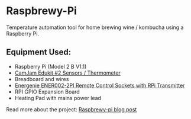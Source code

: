# Raspbrewy-Pi

Temperature automation tool for home brewing wine / kombucha using a Raspberry Pi.

## Equipment Used:
* Raspberry Pi (Model 2 B V1.1)
* <a href="https://camjam.me/?page_id=623" target="_blank">CamJam Edukit #2 Sensors / Thermometer</a>
* Breadboard and wires
* <a href="https://energenie4u.co.uk/catalogue/product/ENER002-2PI" target="_blank">Energenie ENER002-2PI Remote Control Sockets with RPi Transmitter</a>
* RPI GPIO Expansion Board
* Heating Pad with mains power lead

Read more about the project:
<a href="https://www.andrewyule.dev/raspbrewy-pi/" target="_blank">Raspbrewy-pi blog post</a>
